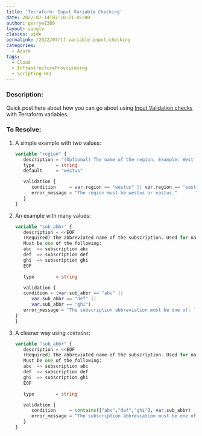 ```yaml
---
title: 'Terraform: Input Variable Checking'
date: 2022-07-14T07:10:21-05:00
author: gerryw1389
layout: single
classes: wide
permalink: /2022/07/tf-variable-input-checking
categories:
  - Azure
tags:
  - Cloud
  - InfrastructureProvisioning
  - Scripting-HCL
---
```

<!--more-->

### Description:

Quick post here about how you can go about using [Input Validation checks](https://www.terraform.io/language/expressions/custom-conditions#input-variable-validation) with Terraform variables.

### To Resolve:

1. A simple example with two values:

   ```terraform
   variable "region" {
      description = "(Optional) The name of the region. Example: West US."
      type        = string
      default     = "westus"

      validation {
         condition     = var.region == "westus" || var.region == "eastus"
         error_message = "The region must be westus or eastus."
      }
   }
   ```

1. An example with many values:

   ```terraform
   variable "sub_abbr" {
      description = <<EOF
      (Required) The abbreviated name of the subscription. Used for naming resources.
      Must be one of the following:
      abc  => subscription abc
      def  => subscription def
      ghi  => subscription ghi
      EOF
   
      type        = string
   
      validation {
      condition = (var.sub_abbr == "abc" ||
         var.sub_abbr == "def" ||
         var.sub_abbr == "ghi")
      error_message = "The subscription abbreviation must be one of: `abc,def,ghi` ."
   }
   }
   ```

1. A cleaner way using `contains`:

   ```terraform
   variable "sub_abbr" {
      description = <<EOF
      (Required) The abbreviated name of the subscription. Used for naming resources.
      Must be one of the following:
      abc  => subscription abc
      def  => subscription def
      ghi  => subscription ghi
      EOF
   
      type        = string
   
      validation {
         condition     = contains(["abc","def","ghi"], var.sub_abbr)
         error_message = "The subscription abbreviation must be one of: `abc,def,ghi` ."
      }
   }
   ```
